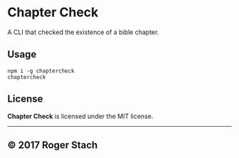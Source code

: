# Chapter Check
A CLI that checked the existence of a bible chapter.

## Usage
```
npm i -g chaptercheck
chaptercheck
```

## License
**Chapter Check** is licensed under the MIT license.

___

## © 2017 Roger Stach
